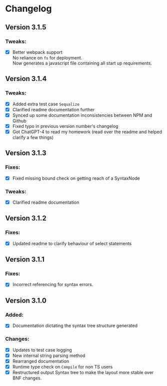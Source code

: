 # Changelog

## Version 3.1.5

### Tweaks:
 - [x] Better webpack support  
    No reliance on `fs` for deployment.  
    Now generates a javascript file containing all start up requirements.

## Version 3.1.4

### Tweaks:
 - [x] Added extra test case `Sequalize`
 - [x] Clarified readme documentation further
 - [x] Synced up some documentation inconsistencies between NPM and Github
 - [x] Fixed typo in previous version number's changelog
 - [x] Got ChatGPT-4 to read my homework (read over the readme and helped clarify a few things)

## Version 3.1.3

### Fixes:
 - [x] Fixed missing bound check on getting reach of a SyntaxNode

### Tweaks:
 - [x] Clarified readme documentation

## Version 3.1.2
### Fixes:
 - [x] Updated readme to clarify behaviour of select statements

## Version 3.1.1
### Fixes:
 - [x] Incorrect referencing for syntax errors.

## Version 3.1.0

### Added:
 - [x] Documentation dictating the syntax tree structure generated

### Changes:
 - [x] Updates to test case logging
 - [x] New internal string parsing method
 - [x] Rearranged documentation
 - [x] Runtime type check on `Compile` for non TS users
 - [x] Restructured output Syntax tree to make the layout more stable over BNF changes.